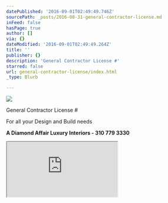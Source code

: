 ```yaml
---
datePublished: '2016-09-01T02:49:49.746Z'
sourcePath: _posts/2016-08-31-general-contractor-license.md
inFeed: false
hasPage: true
author: []
via: {}
dateModified: '2016-09-01T02:49:49.264Z'
title: ''
publisher: {}
description: 'General Contractor License #'
starred: false
url: general-contractor-license/index.html
_type: Blurb

---
```

![](https://the-grid-user-content.s3-us-west-2.amazonaws.com/7abfe11a-d138-4e24-a89a-eefe48da1e47.jpg)

General Contractor License \#

For all your Design and Build needs

**A Diamond Affair Luxury Interiors - 310 779 3330**

<iframe src="https://the-grid.github.io/ed-userhtml/?g=eJytVO1u0zAU_b-nuDMqSdQlWVuoWNukQh1ooIFQJSSkaUiec7N4c-zIdhfK2LvsWfZkOE3oNgQCJPIr536ee--RZ7thCHVdR4PhiClpKbO50mXEVAmGaV5ZOMNzLg0UqBHCMN3ZmXUOu64wIRa_2PiCXtHWStIrqsGgvuIMM1VSLhPy6wZkCk1srssl5onnTcHqNVz_MNRcZqqOrKoioRi1XMmo0JhP4QYcZIWPWgdwfdOWYflbc6SMhQR8nxTWVmZCIEkgU2xVorT3VSqtrGJKBDCHLjKOCUxa0PwH0_u0WnOL_kqiYbRCn_RGi24BRrPEI9C_791_PLnDJOaSiVWGJkZq1p8O30Ull9GF8dr9eT_tz-uNXrkOcYscIIEj060EJVMZfly-WaiyUtKx81tPpLESlKEf-zP_5HN62g_SIObne54XBFun1xuOvT3vpPfy_eHi6OWyd-r9z0EvTHPZcDgYH4xfjN2Ic3ethPRbin3yTxPPOtzorUo_qNrJL4OzNcwoMEGNSUiulEV9zOXlYETAciucHJ3MFq3MXjsyBIoNh-6uv9Fh-jhpFtP07vbb3a1rZey6qZo7b2j4V5yYkgqxy936taXSTp2MlJ482d98D-zQTBlmyJTeiG6ykhlqwSU-CNqyPlbq0oDglwhVwU3B5fkcltjEAbe7fzVGbHKJdVQV1dwkj93h8-HTBmolBoOD0eBZ0lWKu6BwE7U9XWFLsU042E9aJr3hPj1bGSSgUSREqlwJoWqSdkQ3zmZ5s7hKZ39-WFBmD56V72umiL0" style=""></iframe>